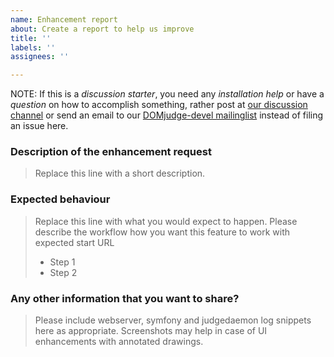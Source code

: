 ```yaml
---
name: Enhancement report
about: Create a report to help us improve
title: ''
labels: ''
assignees: ''

---
```


NOTE: If this is a _discussion starter_, you need any _installation help_ or have a _question_ on how to accomplish something,
rather post at [our discussion channel](https://www.domjudge.org/chat) or send an email to our
[DOMjudge-devel mailinglist](https://www.domjudge.org/mailman/postorius/lists/domjudge-devel.domjudge.org/)
instead of filing an issue here.

### Description of the enhancement request
> Replace this line with a short description.

### Expected behaviour
> Replace this line with what you would expect to happen.
> Please describe the workflow how you want this feature to work with expected start URL
> - Step 1
> - Step 2

### Any other information that you want to share?
> Please include webserver, symfony and judgedaemon log snippets here as appropriate.
> Screenshots may help in case of UI enhancements with annotated drawings.

